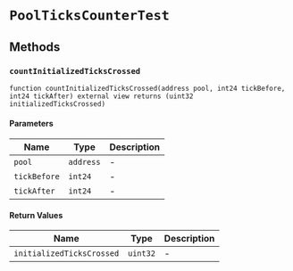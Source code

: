 
# `PoolTicksCounterTest`

    

    
## Methods
### `countInitializedTicksCrossed`
```solidity
function countInitializedTicksCrossed(address pool, int24 tickBefore, int24 tickAfter) external view returns (uint32 initializedTicksCrossed)
```

            

            
#### Parameters

| Name | Type | Description |
|---|---|---|
| `pool` | `address` | - |
| `tickBefore` | `int24` | - |
| `tickAfter` | `int24` | - |

#### Return Values

| Name | Type | Description |
|---|---|---|
| `initializedTicksCrossed` | `uint32` | - |


